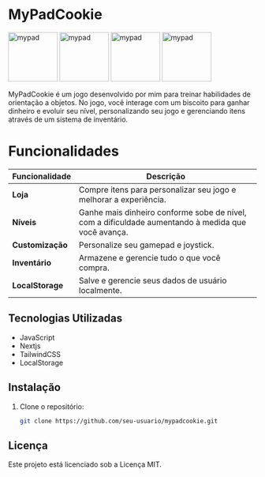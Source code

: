 
# MyPadCookie

<img src="https://github.com/user-attachments/assets/3b75d70d-22dd-4838-a18a-2c8016e16f9f" alt="mypad" width="100" height="100" />
<img src="https://github.com/user-attachments/assets/2a2e7d56-dc56-4f57-9fc6-48b94f1104e7" alt="mypad" width="100" height="100" />
<img src="https://github.com/user-attachments/assets/f03c5606-07e8-41bb-8005-5a60e2c66389" alt="mypad" width="100" height="100"  />
<img src="https://github.com/user-attachments/assets/35d1a890-547e-499c-9722-abe952feae12" alt="mypad" width="100" height="100"  />

MyPadCookie é um jogo desenvolvido por mim para treinar habilidades de orientação a objetos. No jogo, você interage com um biscoito para ganhar dinheiro e evoluir seu nível, personalizando seu jogo e gerenciando itens através de um sistema de inventário.

# Funcionalidades

| Funcionalidade  | Descrição |
|-----------------|-----------|
| **Loja**        | Compre itens para personalizar seu jogo e melhorar a experiência. |
| **Níveis**      | Ganhe mais dinheiro conforme sobe de nível, com a dificuldade aumentando à medida que você avança. |
| **Customização**| Personalize seu gamepad e joystick. |
| **Inventário**  | Armazene e gerencie tudo o que você compra. |
| **LocalStorage**| Salve e gerencie seus dados de usuário localmente. |

## Tecnologias Utilizadas

- JavaScript
- Nextjs
- TailwindCSS
- LocalStorage
## Instalação

1. Clone o repositório:
   ```bash
   git clone https://github.com/seu-usuario/mypadcookie.git

## Licença
Este projeto está licenciado sob a Licença MIT.

